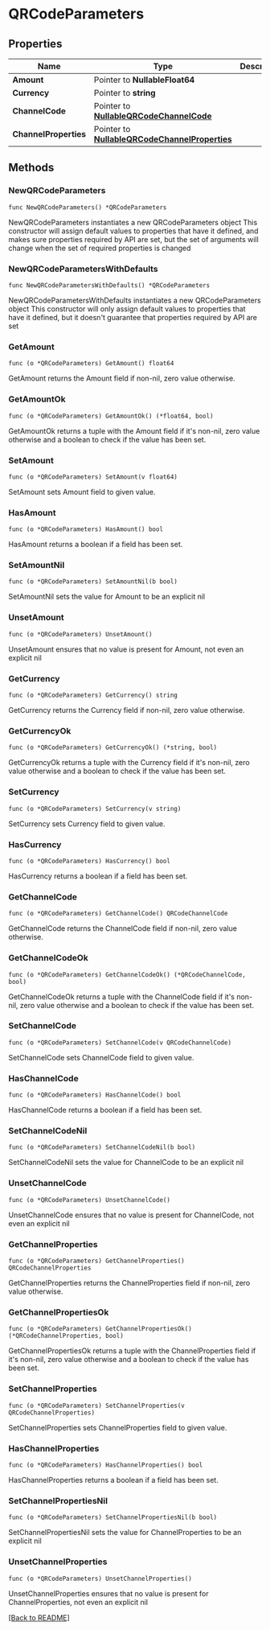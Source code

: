 # QRCodeParameters

## Properties

| Name | Type | Description | Notes |
| ------------ | ------------- | ------------- | ------------- |
| **Amount** | Pointer to **NullableFloat64** |  | [optional]  |
| **Currency** | Pointer to **string** |  | [optional]  |
| **ChannelCode** | Pointer to [**NullableQRCodeChannelCode**](QRCodeChannelCode.md) |  | [optional]  |
| **ChannelProperties** | Pointer to [**NullableQRCodeChannelProperties**](QRCodeChannelProperties.md) |  | [optional]  |

## Methods

### NewQRCodeParameters

`func NewQRCodeParameters() *QRCodeParameters`

NewQRCodeParameters instantiates a new QRCodeParameters object
This constructor will assign default values to properties that have it defined,
and makes sure properties required by API are set, but the set of arguments
will change when the set of required properties is changed

### NewQRCodeParametersWithDefaults

`func NewQRCodeParametersWithDefaults() *QRCodeParameters`

NewQRCodeParametersWithDefaults instantiates a new QRCodeParameters object
This constructor will only assign default values to properties that have it defined,
but it doesn't guarantee that properties required by API are set

### GetAmount

`func (o *QRCodeParameters) GetAmount() float64`

GetAmount returns the Amount field if non-nil, zero value otherwise.

### GetAmountOk

`func (o *QRCodeParameters) GetAmountOk() (*float64, bool)`

GetAmountOk returns a tuple with the Amount field if it's non-nil, zero value otherwise
and a boolean to check if the value has been set.

### SetAmount

`func (o *QRCodeParameters) SetAmount(v float64)`

SetAmount sets Amount field to given value.

### HasAmount

`func (o *QRCodeParameters) HasAmount() bool`

HasAmount returns a boolean if a field has been set.

### SetAmountNil

`func (o *QRCodeParameters) SetAmountNil(b bool)`

 SetAmountNil sets the value for Amount to be an explicit nil

### UnsetAmount
`func (o *QRCodeParameters) UnsetAmount()`

UnsetAmount ensures that no value is present for Amount, not even an explicit nil
### GetCurrency

`func (o *QRCodeParameters) GetCurrency() string`

GetCurrency returns the Currency field if non-nil, zero value otherwise.

### GetCurrencyOk

`func (o *QRCodeParameters) GetCurrencyOk() (*string, bool)`

GetCurrencyOk returns a tuple with the Currency field if it's non-nil, zero value otherwise
and a boolean to check if the value has been set.

### SetCurrency

`func (o *QRCodeParameters) SetCurrency(v string)`

SetCurrency sets Currency field to given value.

### HasCurrency

`func (o *QRCodeParameters) HasCurrency() bool`

HasCurrency returns a boolean if a field has been set.

### GetChannelCode

`func (o *QRCodeParameters) GetChannelCode() QRCodeChannelCode`

GetChannelCode returns the ChannelCode field if non-nil, zero value otherwise.

### GetChannelCodeOk

`func (o *QRCodeParameters) GetChannelCodeOk() (*QRCodeChannelCode, bool)`

GetChannelCodeOk returns a tuple with the ChannelCode field if it's non-nil, zero value otherwise
and a boolean to check if the value has been set.

### SetChannelCode

`func (o *QRCodeParameters) SetChannelCode(v QRCodeChannelCode)`

SetChannelCode sets ChannelCode field to given value.

### HasChannelCode

`func (o *QRCodeParameters) HasChannelCode() bool`

HasChannelCode returns a boolean if a field has been set.

### SetChannelCodeNil

`func (o *QRCodeParameters) SetChannelCodeNil(b bool)`

 SetChannelCodeNil sets the value for ChannelCode to be an explicit nil

### UnsetChannelCode
`func (o *QRCodeParameters) UnsetChannelCode()`

UnsetChannelCode ensures that no value is present for ChannelCode, not even an explicit nil
### GetChannelProperties

`func (o *QRCodeParameters) GetChannelProperties() QRCodeChannelProperties`

GetChannelProperties returns the ChannelProperties field if non-nil, zero value otherwise.

### GetChannelPropertiesOk

`func (o *QRCodeParameters) GetChannelPropertiesOk() (*QRCodeChannelProperties, bool)`

GetChannelPropertiesOk returns a tuple with the ChannelProperties field if it's non-nil, zero value otherwise
and a boolean to check if the value has been set.

### SetChannelProperties

`func (o *QRCodeParameters) SetChannelProperties(v QRCodeChannelProperties)`

SetChannelProperties sets ChannelProperties field to given value.

### HasChannelProperties

`func (o *QRCodeParameters) HasChannelProperties() bool`

HasChannelProperties returns a boolean if a field has been set.

### SetChannelPropertiesNil

`func (o *QRCodeParameters) SetChannelPropertiesNil(b bool)`

 SetChannelPropertiesNil sets the value for ChannelProperties to be an explicit nil

### UnsetChannelProperties
`func (o *QRCodeParameters) UnsetChannelProperties()`

UnsetChannelProperties ensures that no value is present for ChannelProperties, not even an explicit nil

[[Back to README]](../../README.md)


